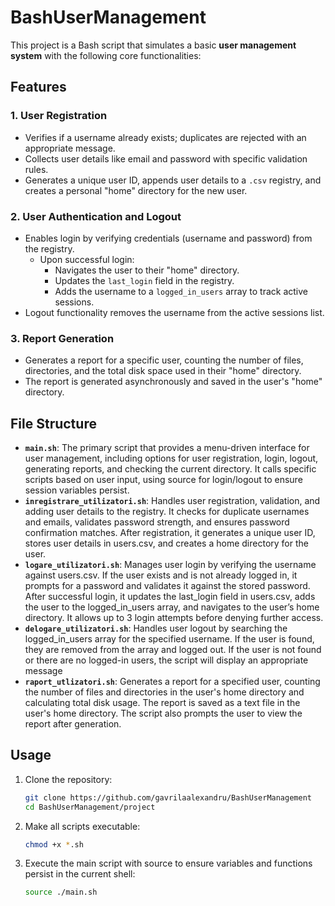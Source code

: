 # BashUserManagement

This project is a Bash script that simulates a basic **user management system** with the following core functionalities:  

## Features  

### 1. **User Registration**  
- Verifies if a username already exists; duplicates are rejected with an appropriate message.  
- Collects user details like email and password with specific validation rules.  
- Generates a unique user ID, appends user details to a `.csv` registry, and creates a personal "home" directory for the new user.  

### 2. **User Authentication and Logout**  
- Enables login by verifying credentials (username and password) from the registry.  
  - Upon successful login:  
    - Navigates the user to their "home" directory.  
    - Updates the `last_login` field in the registry.  
    - Adds the username to a `logged_in_users` array to track active sessions.  
- Logout functionality removes the username from the active sessions list.  

### 3. **Report Generation**  
- Generates a report for a specific user, counting the number of files, directories, and the total disk space used in their "home" directory.
- The report is generated asynchronously and saved in the user's "home" directory.

## File Structure
- **`main.sh`**: The primary script that provides a menu-driven interface for user management, including options for user registration, login, logout, generating reports, and checking the current directory. It calls specific scripts based on user input, using source for login/logout to ensure session variables persist.
- **`inregistrare_utilizatori.sh`**: Handles user registration, validation, and adding user details to the registry. It checks for duplicate usernames and emails, validates password strength, and ensures password confirmation matches. After registration, it generates a unique user ID, stores user details in users.csv, and creates a home directory for the user.
- **`logare_utilizatori.sh`**: Manages user login by verifying the username against users.csv. If the user exists and is not already logged in, it prompts for a password and validates it against the stored password. After successful login, it updates the last_login field in users.csv, adds the user to the logged_in_users array, and navigates to the user’s home directory. It allows up to 3 login attempts before denying further access.
- **`delogare_utilizatori.sh`**: Handles user logout by searching the logged_in_users array for the specified username. If the user is found, they are removed from the array and logged out. If the user is not found or there are no logged-in users, the script will display an appropriate message
- **`raport_utlizatori.sh`**: Generates a report for a specified user, counting the number of files and directories in the user's home directory and calculating total disk usage. The report is saved as a text file in the user's home directory. The script also prompts the user to view the report after generation.

## Usage  
1. Clone the repository:  
   ```bash
   git clone https://github.com/gavrilaalexandru/BashUserManagement
   cd BashUserManagement/project
2. Make all scripts executable:
   ```bash
   chmod +x *.sh
3. Execute the main script with source to ensure variables and functions persist in the current shell:
   ```bash
   source ./main.sh
